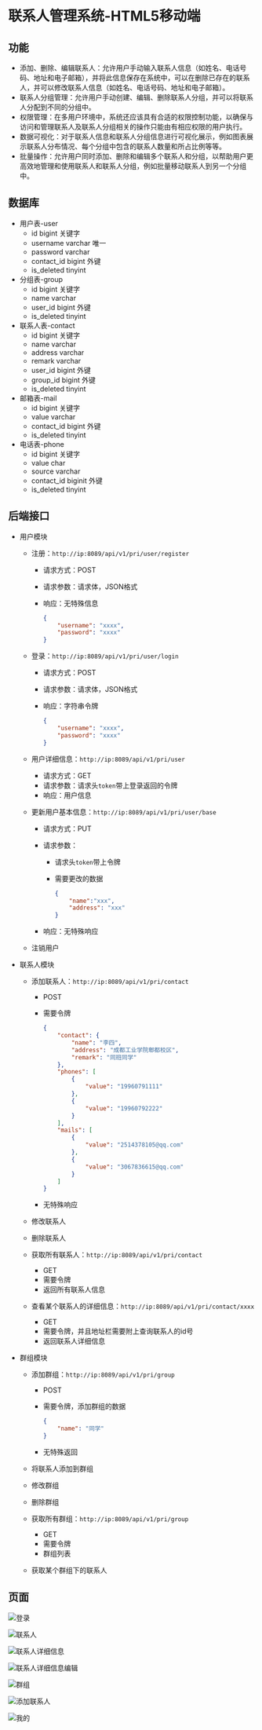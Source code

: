 # 联系人管理系统-HTML5移动端

 

## 功能

- 添加、删除、编辑联系人：允许用户手动输入联系人信息（如姓名、电话号码、地址和电子邮箱），并将此信息保存在系统中，可以在删除已存在的联系人，并可以修改联系人信息（如姓名、电话号码、地址和电子邮箱）。
- 联系人分组管理：允许用户手动创建、编辑、删除联系人分组，并可以将联系人分配到不同的分组中。
- 权限管理：在多用户环境中，系统还应该具有合适的权限控制功能，以确保与访问和管理联系人及联系人分组相关的操作只能由有相应权限的用户执行。
- 数据可视化：对于联系人信息和联系人分组信息进行可视化展示，例如图表展示联系人分布情况、每个分组中包含的联系人数量和所占比例等等。
- 批量操作：允许用户同时添加、删除和编辑多个联系人和分组，以帮助用户更高效地管理和使用联系人和联系人分组，例如批量移动联系人到另一个分组中。

## 数据库

- 用户表-user
  - id bigint 关键字
  - username varchar 唯一
  - password varchar
  - contact_id bigint 外键
  - is_deleted tinyint
- 分组表-group
  - id bigint 关键字
  - name varchar
  - user_id bigint 外键
  - is_deleted tinyint
- 联系人表-contact
  - id bigint 关键字
  - name varchar
  - address varchar
  - remark varchar
  - user_id bigint 外键
  - group_id bigint 外键
  - is_deleted tinyint
- 邮箱表-mail
  - id bigint 关键字
  - value varchar
  - contact_id bigint 外键
  - is_deleted tinyint
- 电话表-phone
  - id bigint 关键字
  - value char
  - source varchar
  - contact_id biginit 外键
  - is_deleted tinyint

## 后端接口

- 用户模块

  - 注册：`http://ip:8089/api/v1/pri/user/register`

    - 请求方式：POST

    - 请求参数：请求体，JSON格式

    - 响应：无特殊信息

      ```json
      {
          "username": "xxxx",
          "password": "xxxx"
      }
      ```

      

  - 登录：`http://ip:8089/api/v1/pri/user/login`

    - 请求方式：POST

    - 请求参数：请求体，JSON格式

    - 响应：字符串令牌

      ```json
      {
          "username": "xxxx",
          "password": "xxxx"
      }
      ```

      

  - 用户详细信息：`http://ip:8089/api/v1/pri/user`

    - 请求方式：GET
    - 请求参数：请求头`token`带上登录返回的令牌
    - 响应：用户信息
    
  - 更新用户基本信息：`http://ip:8089/api/v1/pri/user/base`
  
    - 请求方式：PUT
  
    - 请求参数：
  
      - 请求头`token`带上令牌
  
      - 需要更改的数据
  
        ```json
        {
            "name":"xxx",
            "address": "xxx"
        }
        ```
  
        
  
    - 响应：无特殊响应
  
  - 注销用户
  
- 联系人模块

  - 添加联系人：`http://ip:8089/api/v1/pri/contact`

    - POST

    - 需要令牌

      ```json
      {
          "contact": {
              "name": "李四",
              "address": "成都工业学院郫都校区",
              "remark": "同班同学"
          },
          "phones": [
              {
                  "value": "19960791111"
              },
              {
                  "value": "19960792222"
              }
          ],
          "mails": [
              {
                  "value": "2514378105@qq.com"
              },
              {
                  "value": "3067836615@qq.com"
              }
          ]
      }
      ```

      

    - 无特殊响应

  - 修改联系人

  - 删除联系人

  - 获取所有联系人：`http://ip:8089/api/v1/pri/contact`

    - GET
    - 需要令牌
    - 返回所有联系人信息

  - 查看某个联系人的详细信息：`http://ip:8089/api/v1/pri/contact/xxxx`

    - GET
    - 需要令牌，并且地址栏需要附上查询联系人的id号
    - 返回联系人详细信息

- 群组模块

  - 添加群组：`http://ip:8089/api/v1/pri/group`

    - POST

    - 需要令牌，添加群组的数据

      ```json
      {
          "name": "同学"
      }
      ```

      

    - 无特殊返回

  - 将联系人添加到群组

  - 修改群组

  - 删除群组

  - 获取所有群组：`http://ip:8089/api/v1/pri/group`

    - GET
    - 需要令牌
    - 群组列表

  - 获取某个群组下的联系人


## 页面

![登录](.\view\登录.png)

![联系人](./view/联系人.png)

![联系人详细信息](./view/联系人详细信息.png)

![联系人详细信息编辑](./view/联系人详细信息编辑.png)

![群组](./view/群组.png)

![添加联系人](./view/添加联系人.png)

![我的](./view/我的.png)